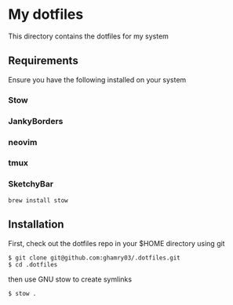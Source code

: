 # My dotfiles

This directory contains the dotfiles for my system

## Requirements

Ensure you have the following installed on your system


### Stow
### JankyBorders
### neovim
### tmux
### SketchyBar

```
brew install stow
```

## Installation

First, check out the dotfiles repo in your $HOME directory using git

```
$ git clone git@github.com:ghamry03/.dotfiles.git
$ cd .dotfiles
```

then use GNU stow to create symlinks

```
$ stow .
```

